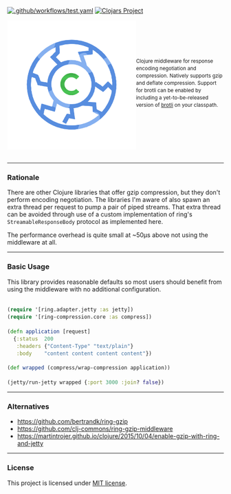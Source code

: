 [![.github/workflows/test.yaml](https://github.com/RutledgePaulV/ring-compression/actions/workflows/test.yaml/badge.svg?branch=master)](https://github.com/RutledgePaulV/ring-compression/actions/workflows/test.yaml)
[![Clojars Project](https://img.shields.io/clojars/v/io.github.rutledgepaulv/ring-compression.svg)](https://clojars.org/io.github.rutledgepaulv/ring-compression)

<img src="./docs/logo.png" title="ring-compression" width="300" height="300" align="left" padding="5px"/>
<small>
<br/><br/><br/><br/><br/>
Clojure middleware for response encoding negotiation and compression. Natively supports gzip
and deflate compression. Support for brotli can be enabled by including a yet-to-be-released 
version of <a href="https://github.com/google/brotli">brotli</a> on your classpath.
</small>
<br clear="all" /><br />


---

### Rationale

There are other Clojure libraries that offer gzip compression, but they don't perform encoding negotiation. The
libraries I'm aware of also spawn an extra thread per request to pump a pair of piped streams. That extra thread can be
avoided through use of a custom implementation of ring's `StreamableResponseBody` protocol as implemented here.

The performance overhead is quite small at ~50μs above not using the middleware at all.

---

### Basic Usage

This library provides reasonable defaults so most users should benefit from using the middleware with no additional
configuration.

```clojure

(require '[ring.adapter.jetty :as jetty])
(require '[ring-compression.core :as compress])

(defn application [request]
  {:status  200
   :headers {"Content-Type" "text/plain"}
   :body    "content content content content"})

(def wrapped (compress/wrap-compression application))

(jetty/run-jetty wrapped {:port 3000 :join? false})

```

---

### Alternatives

- https://github.com/bertrandk/ring-gzip
- https://github.com/clj-commons/ring-gzip-middleware
- https://martintrojer.github.io/clojure/2015/10/04/enable-gzip-with-ring-and-jetty

---

### License

This project is licensed under [MIT license](http://opensource.org/licenses/MIT).
